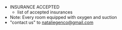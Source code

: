 * INSURANCE ACCEPTED
  * list of accepted insurances
* Note: Every room equipped with oxygen and suction
* "contact us" to nataliegenco@gmail.com